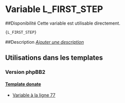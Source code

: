 # Variable L_FIRST_STEP

##Disponibilité
Cette variable est utilisable directement.

```html
{L_FIRST_STEP}
```

##Description
[*Ajouter une description*](https://fa-tvars.appspot.com/var/L_FIRST_STEP)

## Utilisations dans les templates

### Version phpBB2

#### [Template donate](subsilver/donate.md#readme)
* [Variable &agrave; la ligne 77](../subsilver/donate.tpl#L77)